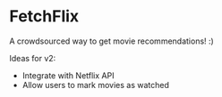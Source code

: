 FetchFlix
======

A crowdsourced way to get movie recommendations! :)

Ideas for v2:
* Integrate with Netflix API
* Allow users to mark movies as watched